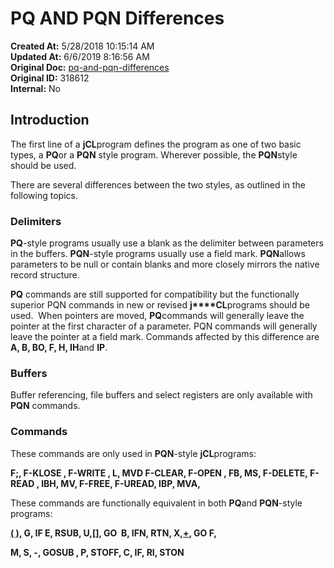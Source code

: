 # PQ AND PQN  Differences 

**Created At:** 5/28/2018 10:15:14 AM  
**Updated At:** 6/6/2019 8:16:56 AM  
**Original Doc:** [pq-and-pqn-differences](https://docs.jbase.com/45792-jcl/pq-and-pqn-differences)  
**Original ID:** 318612  
**Internal:** No  


## Introduction 

The first line of a **jCL**program defines the program as one of two basic types, a **PQ**or a **PQN** style program. Wherever possible, the **PQN**style should be used.

There are several differences between the two styles, as outlined in the following topics.

### 


### Delimiters 

**PQ**-style programs usually use a blank as the delimiter between parameters in the buffers. **PQN**-style programs usually use a field mark. **PQN**allows parameters to be null or contain blanks and more closely mirrors the native record structure.

**PQ** commands are still supported for compatibility but the functionally superior PQN commands in new or revised **j****CL**programs should be used.  When pointers are moved, **PQ**commands will generally leave the pointer at the first character of a parameter. PQN commands will generally leave the pointer at a field mark. Commands affected by this difference are **A, B, BO, F, H, IH**and **IP**.



### Buffers 

Buffer referencing, file buffers and select registers are only available with **PQN** commands.



### Commands 

These commands are only used in **PQN**-style **jCL**programs:

**F;, F-KLOSE , F-WRITE , L, MVD F-CLEAR, F-OPEN , FB, MS,
F-DELETE, F-READ , IBH, MV, F-FREE, F-UREAD, IBP, MVA,**

These commands are functionally equivalent in both **PQ**and **PQN**-style programs:

[**( )**](./../jcl-%28%29-command)**, G, IF E, RSUB, U,[\[\]](./../jcl-[]-command), GO  B, IFN, RTN, X,[+](./../jcl-+-command), GO F,**

**M, S, -, GOSUB , P, STOFF, C, IF, RI, STON**




